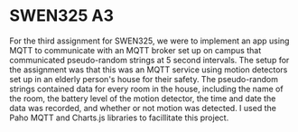 # SWEN325 A3

For the third assignment for SWEN325, we were to implement an app using MQTT to communicate with an MQTT broker set up on campus that communicated pseudo-random strings at 5 second intervals. The setup for the assignment was that this was an MQTT service using motion detectors set up in an elderly person's house for their safety. The pseudo-random strings contained data for every room in the house, including the name of the room, the battery level of the motion detector, the time and date the data was recorded, and whether or not motion was detected. I used the Paho MQTT and Charts.js libraries to facillitate this project.

